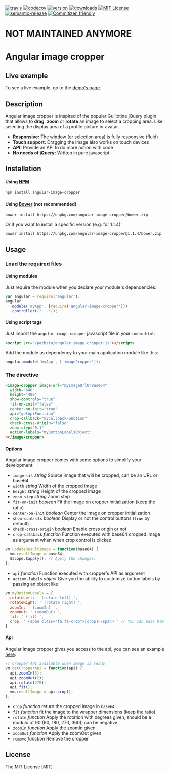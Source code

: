 [![travis](https://img.shields.io/travis/bcabanes/angular-image-cropper.svg?style=flat-square)](https://travis-ci.org/bcabanes/angular-image-cropper)
[![codecov](https://img.shields.io/codecov/c/github/bcabanes/angular-image-cropper.svg?style=flat-square)](https://codecov.io/github/bcabanes/angular-image-cropper)
[![version](https://img.shields.io/npm/v/angular-image-cropper.svg?style=flat-square)](https://www.npmjs.com/package/angular-image-cropper)
[![downloads](https://img.shields.io/npm/dm/angular-image-cropper.svg?style=flat-square)](https://www.npmjs.com/package/angular-image-cropper)
[![MIT License](https://img.shields.io/npm/l/simpsons-names.svg?style=flat-square)](http://opensource.org/licenses/MIT)
[![semantic-release](https://img.shields.io/badge/%20%20%F0%9F%93%A6%F0%9F%9A%80-semantic--release-e10079.svg?style=flat-square)](https://github.com/semantic-release/semantic-release)
[![Commitizen friendly](https://img.shields.io/badge/commitizen-friendly-brightgreen.svg?style=flat-square)](http://commitizen.github.io/cz-cli/)

# NOT MAINTAINED ANYMORE

# Angular image cropper

## Live example

To see a live example, go to the [demo's page](http://bcabanes.github.io/angular-image-cropper/).

## Description

Angular image cropper is inspired of the popular Guillotine jQuery plugin
that allows to **drag**, **zoom** or **rotate** an image to select a cropping area.
Like selecting the display area of a profile picture or avatar.

* **Responsive:** The window (or selection area) is fully responsive (fluid)
* **Touch support:** Dragging the image also works on touch devices
* **API:** Provide an API to do more action with code 
* **No needs of jQuery:** Written in pure javascript

## Installation

#### Using [NPM](https://www.npmjs.com/package/angular-image-cropper)

```bash
npm install angular-image-cropper
```

#### Using [Bower](http://bower.io/) (not recommended)

```bash
bower install https://unpkg.com/angular-image-cropper/bower.zip
```

Or if you want to install a specific version (e.g: for 1.1.4):
```bash
bower install https://unpkg.com/angular-image-cropper@1.1.4/bower.zip --save
```

## Usage

### Load the required files

#### Using modules

Just require the module when you declare your module's dependencies:
```javascript
var angular = require('angular');
angular
  .module('myApp', [require('angular-image-cropper')])
  .controller(/*...*/);
```

#### Using script tags

Just import the `angular-image-cropper` javascript file in your `index.html`:
```html
<script src="/path/to/angular-image-cropper.js"></script>
```

Add the module as dependency to your main application module like this:
```javascript
angular.module('myApp', ['imageCropper']);
```

### The directive

```html
<image-cropper image-url="myImageUrlOrBase64"
  width="640"
  height="480"
  show-controls="true"
  fit-on-init="false"
  center-on-init="true"
  api="getApiFunction"
  crop-callback="myCallbackFunction"
  check-cross-origin="false"
  zoom-step="0.1"
  action-labels="myButtonLabelsObject"
></image-cropper>
```

#### Options

Angular image cropper comes with some options to simplify your development:
* `image-url` _string_ Source image that will be cropped, can be an URL or base64
* `width` _string_ Width of the cropped image
* `height` _string_ Height of the cropped image
* `zoom-step` _string_ Zoom step
* `fit-on-init` _boolean_ Fit the image on cropper initialization (keep the ratio)
* `center-on-init` _boolean_ Center the image on cropper initialization
* `show-controls` _boolean_ Display or not the control buttons (`true` by default)
* `check-cross-origin` _boolean_ Enable cross origin or not
* `crop-callback` _function_ Function executed with base64 cropped image as argument when when crop control is clicked
```javascript
vm.updateResultImage = function(base64) {
  vm.resultImage = base64;
  $scope.$apply(); // Apply the changes.
};
```
* `api` _function_ Function executed with cropper's API as argument
* `action-labels` _object_ Give you the ability to customize button labels by passing an object like
```javascript
vm.myButtonLabels = {
  rotateLeft: ' (rotate left) ',
  rotateRight: ' (rotate right) ',
  zoomIn: ' (zoomIn) ',
  zoomOut: ' (zoomOut) ',
  fit: ' (fit) ',
  crop: ' <span class="fa fa-crop">[crop]</span> ' // You can pass html too.
}
```

#### Api

Angular image cropper gives you access to the api, you can see an example [here](https://github.com/bcabanes/angular-image-cropper/blob/master/dev/app/app.js):
```javascript
// Cropper API available when image is ready.
vm.getCropperApi = function(api) {
  api.zoomIn(3);
  api.zoomOut(2);
  api.rotate(270);
  api.fit();
  vm.resultImage = api.crop();
};
```
* `crop` _function_ return the cropped image in `base64`
* `fit` _function_ fit the image to the wrapper dimensions (keep the ratio)
* `rotate` _function_ Apply the rotation with degrees given, should be a modulo of 90 (90, 180, 270, 360), can be negative 
* `zoomIn` _function_ Apply the zoomIn given
* `zoomOut` _function_ Apply the zoomOut given
* `remove` _function_ Remove the cropper

## License

The MIT License (MIT)
